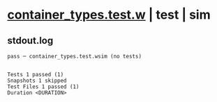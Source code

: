 # [container_types.test.w](../../../../../examples/tests/valid/container_types.test.w) | test | sim

## stdout.log
```log
pass ─ container_types.test.wsim (no tests)
 
 
Tests 1 passed (1)
Snapshots 1 skipped
Test Files 1 passed (1)
Duration <DURATION>
```

